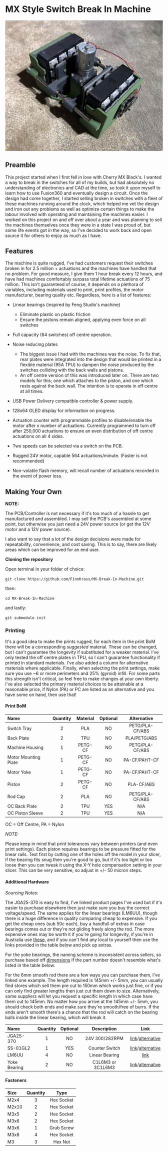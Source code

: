 
# MX Style Switch Break In Machine 
![Alt text](https://github.com/FinnKrass/MX-Break-In-Machine/blob/main/Images/Built-Pic.jpeg)
## Preamble

This project started when I first fell in love with Cherry MX Black's. I wanted a way to break in the switches for all of my builds, but had absolutely no understanding of electronics and CAD at the time, so took it upon myself to learn how to use Fusion360 and eventually design a circuit. Once the design had come together, I started selling broken in switches with a fleet of these machines running around the clock, which helped me vet the design and iron out any problems as well as optimize certain things to make the labour involved with operating and maintaining the machines easier. I worked on this project on and off over about a year and was planning to sell the machines themselves once they were in a state I was proud of, but some life events got in the way, so I've decided to work back and open source it for others to enjoy as much as I have.

## Features

The machine is quite rugged, I've had customers request their switches broken in for 2.5 million + actuations and the machines have handled that no problem. For good measure, I give them 1 hour break every 12 hours, and have had machines comfortably surpass total lifetime actuations of 75 million. This isn't guaranteed of course, it depends on a plethora of variables, including materials used to print, print profiles, the motor manufacturer, bearing quality etc. Regardless, here is a list of features:
- Linear bearings (inspired by Feng Studio's machine)
    - Eliminate plastic on plastic friction
    - Ensure the pistons remain aligned, applying even force on all switches
- Full capacity (64 switches) off centre operation.
- Noise reducing plates
    - The biggest issue I had with the machines was the noise. To fix that, rear plates were integrated into the design that would be printed in a flexible material (95A TPU) to dampen the noise produced by the switches colliding with the back walls and pistons.
    - An off centre version of this was introduced later on. There are two models for this; one which attaches to the piston, and one which rests against the back wall. The intention is to operate in off centre at all times.

- USB Power Delivery compatible controller & power supply.
- 128x64 OLED display for information on progress.
- Actuation counter with programmable profiles to disable/enable the motor after *x* number of actuations. Currently programmed to turn off after 250,000 actuations to ensure an even distribution of off centre actuations on all 4 sides.
- Two speeds can be selected via a switch on the PCB.
- Rugged 24V motor, capable 564 actuations/minute. (Faster is not recommended)
- Non-volatile flash memory, will recall number of actuations recorded in the event of power loss.

## Making Your Own
**NOTE:**

The PCB/Controller is not necessary if it's too much of a hassle to get manufactured and assembled. I may sell the PCB's assembled at some point, but otherwise you just need a 24V power source (or get the 12V motor and a 12V power source).

I also want to say that a lot of the design decisions were made for repeatability, convenience, and cost saving. This is to say, there are likely areas which can be improved for an end user. 

**Cloning the repository**

Open terminal in your folder of choice:

`git clone https://github.com/FinnKrass/MX-Break-In-Machine.git`

then:

`cd MX-Break-In-Machine`

and lastly:

`git submodule init`

### Printing

It's a good idea to make the prints rugged, for each item in the print BoM there will be a corresponding *suggested* material. These can be changed, but I can't guarantee the longevity if substituted for a weaker material. I've only tested the off centre plates in TPU, so I can't guarantee functionality if printed in standard materials. I've also added a column for alternative materials where applicable. Finally, when selecting the print settings, make sure you use ~6 or more perimeters and 25% (gyroid) infill. For some parts this strength isn't critical, so feel free to make changes at your own liberty. I've also selected the primary material choices to be attainable at a reasonable price, if Nylon (PA) or PC are listed as an alternative and you have some on hand, then use that!
#### Print BoM

| Name                 | Quantity | Material | Optional |   Alternative   |
|:---------------------|:--------:|:--------:|:--------:|:---------------:|
| Switch Tray          |    2     |   PLA    |    NO    | PETG/PLA-CF/ABS |
| Back Plate           |    2     |   TPU    |    NO    |  PLA/PETG/ABS   |
| Machine Housing      |    1     | PETG-CF  |    NO    | PETG/PLA-CF/ABS |
| Motor Mounting Plate |    1     | PETG-CF  |    NO    |  PA-CF/PAHT-CF  |
| Motor Yoke           |    1     | PETG-CF  |    NO    |  PA-CF/PAHT-CF  |
| Piston               |    2     | PETG-CF  |    NO    |   PLA-CF/ABS    |
| Rod Cap              |    2     |   PLA    |    NO    | PETG/PLA-CF/ABS |
| OC Back Plate        |    2     |   TPU    |   YES    |       N/A       |
| OC Piston Sleeve     |    2     |   TPU    |   YES    |       N/A       |

OC = Off Centre, PA = Nylon

*NOTE:*

Please keep in mind that print tolerances vary between printers (and even print settings). Each piston requires bearings to be pressure fitted for the linear rails. Test first by cutting one of the holes off the model in your slicer, if the bearing fits snug then you're good to go, but if it's too tight or too loose then you can tweak it using the X-Y hole compensation setting in your slicer. This can be very sensitive, so adjust in +/- 50 micron steps.

#### Additional Hardware
*Sourcing Notes:* 

The JGA25-370 is easy to find, I've linked product pages I've used but if it's easier to purchase elsewhere then just make sure you buy the correct voltage/speed. The same applies for the linear bearings (LM6UU), though there is a huge difference in quality comparing cheap to expensive. If you get the cheap ones (sub 50c each), buy a handfull of extras in case bearings comes out or they're not gliding freely along the rod. The more expensive ones may be worth it if you're going for longevity, if you're in Australia use [these](https://www.makerstore.com.au/product/bear-lm6uu/), and if you can't find any local to yourself then use the links provided in the table below and pick up extras.

For the yoke bearings, the naming scheme is inconsistent across sellers, so purchase based off [dimensions](https://github.com/FinnKrass/MX-Break-In-Machine/blob/main/Images/Yoke-Bearing.png) if the part number doesn't resemble what's listed in the table below. 

For the 6mm smooth rod there are a few ways you can purchase them, I've linked one example. The length required is 145mm +/- 5mm, you can usually find stores which sell them pre cut to 150mm which works just fine, or if you can only find greater lengths then just cut them down to size. Alternatively, some suppliers will let you request a specific length in which case have them cut to 145mm. No matter how you arrive at the 145mm +/- 5mm, you should check both ends and make sure they're smooth/free of burrs. If the ends aren't smooth there's a chance that the rod will catch on the bearing balls inside the linear bearing, which will break it.

| Name         | Quantity | Optional |    Description    |                                                                             Link                                                                              |
|:-------------|:--------:|:--------:|:-----------------:|:-------------------------------------------------------------------------------------------------------------------------------------------------------------:|
| JGA25-370    |    1     |    NO    |  24V 300/282RPM   |                     [link](https://www.aliexpress.com/i/32987942205.html)/[alternative](https://item.taobao.com/item.htm?id=691467377622)                     |
| SS-01GL2     |    1     |   YES    |  Counter Switch   | [link](https://www.lcsc.com/product-detail/Microswitches_Omron-Electronics_C231399.html)/[alternative](https://www.aliexpress.com/item/1005005708872538.html) |
| LM6UU        |    4     |    NO    |  Linear Bearing   |                                                 [link](https://www.aliexpress.com/item/1005004774546723.html)                                                 |
| Yoke Bearing |    2     |    NO    | C1L6M3 or 3C1L6M3 |                 [link](https://www.aliexpress.com/item/1005005223529401.html)/[alternative](https://item.taobao.com/item.htm?id=672727759613)                 |

#### Fasteners
| Size  | Quantity |    Type    |
|:------|:--------:|:----------:|
| M2x4  |    3     | Hex Socket |
| M2x10 |    2     | Hex Socket |
| M3x5  |    2     | Hex Socket |
| M3x6  |    2     | Hex Socket |
| M3x6  |    1     | Grub Screw |
| M3x8  |    4     | Hex Socket |
| M3    |    3     |  Hex Nut   |
